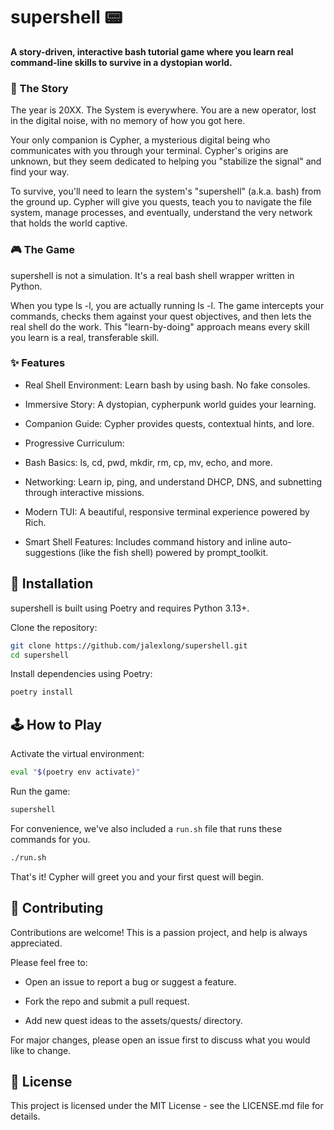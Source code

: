 # supershell 📟

**A story-driven, interactive bash tutorial game where you learn real command-line skills to survive in a dystopian world.**

### 📖 The Story

The year is 20XX. The System is everywhere. You are a new operator, lost in the digital noise, with no memory of how you got here.

Your only companion is Cypher, a mysterious digital being who communicates with you through your terminal. Cypher's origins are unknown, but they seem dedicated to helping you "stabilize the signal" and find your way.

To survive, you'll need to learn the system's "supershell" (a.k.a. bash) from the ground up. Cypher will give you quests, teach you to navigate the file system, manage processes, and eventually, understand the very network that holds the world captive.

### 🎮 The Game

supershell is not a simulation. It's a real bash shell wrapper written in Python.

When you type ls -l, you are actually running ls -l. The game intercepts your commands, checks them against your quest objectives, and then lets the real shell do the work. This "learn-by-doing" approach means every skill you learn is a real, transferable skill.

### ✨ Features

- Real Shell Environment: Learn bash by using bash. No fake consoles.

- Immersive Story: A dystopian, cypherpunk world guides your learning.

- Companion Guide: Cypher provides quests, contextual hints, and lore.

- Progressive Curriculum:

- Bash Basics: ls, cd, pwd, mkdir, rm, cp, mv, echo, and more.

- Networking: Learn ip, ping, and understand DHCP, DNS, and subnetting through interactive missions.

- Modern TUI: A beautiful, responsive terminal experience powered by Rich.

- Smart Shell Features: Includes command history and inline auto-suggestions (like the fish shell) powered by prompt_toolkit.

## 🚀 Installation

supershell is built using Poetry and requires Python 3.13+.

Clone the repository:
```bash
git clone https://github.com/jalexlong/supershell.git
cd supershell
```

Install dependencies using Poetry:
```bash
poetry install
```
## 🕹️ How to Play

Activate the virtual environment:
```bash
eval "$(poetry env activate)"
```

Run the game:
```bash
supershell
```

For convenience, we've also included a `run.sh` file that runs these commands for you.
```bash
./run.sh
```

That's it! Cypher will greet you and your first quest will begin.

## 🤝 Contributing

Contributions are welcome! This is a passion project, and help is always appreciated.

Please feel free to:

- Open an issue to report a bug or suggest a feature.

- Fork the repo and submit a pull request.

- Add new quest ideas to the assets/quests/ directory.

For major changes, please open an issue first to discuss what you would like to change.

## 📄 License

This project is licensed under the MIT License - see the LICENSE.md file for details.
